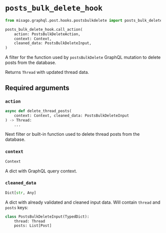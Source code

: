 # `posts_bulk_delete_hook`

```python
from misago.graphql.post.hooks.postsbulkdelete import posts_bulk_delete_hook

posts_bulk_delete_hook.call_action(
    action: PostsBulkDeleteAction,
    context: Context,
    cleaned_data: PostsBulkDeleteInput,
)
```

A filter for the function used by `postsBulkDelete` GraphQL mutation to delete posts from the database.

Returns `Thread` with updated thread data.


## Required arguments

### `action`

```python
async def delete_thread_posts(
    context: Context, cleaned_data: PostsBulkDeleteInput
) -> Thread:
    ...
```

Next filter or built-in function used to delete thread posts from the database.


### `context`

```python
Context
```

A dict with GraphQL query context.


### `cleaned_data`

```python
Dict[str, Any]
```

A dict with already validated and cleaned input data. Will contain `thread` and `posts` keys:

```python
class PostsBulkDeleteInput(TypedDict):
    thread: Thread
    posts: List[Post]
```